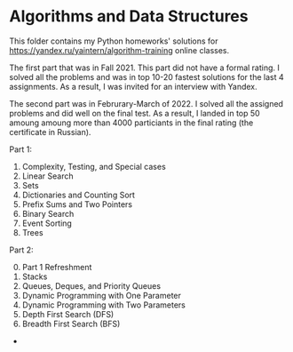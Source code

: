 # Algorithms and Data Structures 
This folder contains my Python homeworks' solutions for https://yandex.ru/yaintern/algorithm-training online classes. 

The first part that was in Fall 2021. This part did not have a formal rating. I solved all the problems and was in top 10-20 fastest solutions for the last 4 assignments. As a result, I was invited for an interview with Yandex.

The second part was in Februrary-March of 2022. I solved all the assigned problems and did well on the final test. As a result, I landed in top 50 amoung amoung more than 4000 particiants in the final rating (the certificate in Russian).

Part 1:
1. Complexity, Testing, and Special cases
2. Linear Search
3. Sets
4. Dictionaries and Counting Sort
5. Prefix Sums and Two Pointers
6. Binary Search
7. Event Sorting
8. Trees

Part 2:

0. Part 1 Refreshment
1. Stacks
2. Queues, Deques, and Priority Queues
3. Dynamic Programming with One Parameter
4. Dynamic Programming with Two Parameters
5. Depth First Search (DFS)
6. Breadth First Search (BFS)
* 
